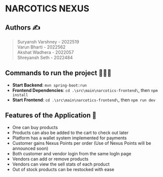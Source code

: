 # **NARCOTICS NEXUS**

## Authors ✍️
> Suryansh Varshney - 2022519 \
> Varun Bharti - 2022562 \
> Akshat Wadhera - 2022057 \
> Shreyansh Seth - 2022484

## Commands to run the project 👨🏻‍💻
* **Start Backend**: ```mvn spring-boot:run```
* **Frontend Dependencies**: ```cd .\src\main\narcotics-frontend\```, then ```npm install```
* **Start Frontend**: ```cd .\src\main\narcotics-frontend\```, then ```npm run dev```

## Features of the Application 👾
* One can buy products
* Products can also be added to the cart to check out later
* Platform has a wallet system implemented for payments
* Customer gains Nexus Points per order (Use of Nexus  Points will be announced soon)
* Both customer and vendor login from the same logIn page
* Vendors can add or remove products
* Vendors can view the sell stats of each product
* Out of stock products can be restocked with ease